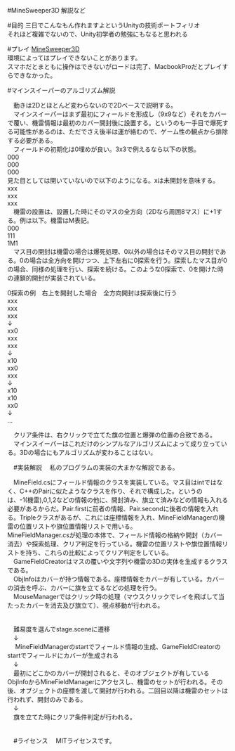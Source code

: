﻿#MineSweeper3D
解説など

#目的
三日でこんなもん作れますよというUnityの技術ポートフィリオ  
それほど複雑でないので、Unity初学者の勉強にもなると思われる

#プレイ
[MineSweeper3D](https://developer.cloud.unity3d.com/share/b1rzZO0s1X/webgl/)  
環境によってはプレイできないことがあります。  
スマホだとまともに操作はできないがロードは完了、MacbookProだとプレイすらできなかった。  

#マインスイーパーのアルゴリズム解説

　動きは2Dとほとんど変わらないので2Dベースで説明する。  
　マインスイーパーはまず最初にフィールドを形成し（9x9など）それをカバーで覆い、機雷情報は最初のカバー開封後に設置する。というのも一手目で爆死する可能性があるのは、ただでさえ後半は運が絡むので、ゲーム性の観点から排除する必要がある。  
　フィールドの初期化は0埋めが良い。3x3で例えるなら以下の状態。  
000  
000  
000  
 見た目としては開いていないので以下のようになる。xは未開封を意味する。  
xxx  
xxx  
xxx  
　機雷の設置は、設置した時にそのマスの全方向（2Dなら周囲8マス）に+1する。例は以下。機雷はM表記。  
000  
111  
1M1  
　マス目の開封は機雷の場合は爆死処理、0以外の場合はそのマス目の開封である。0の場合は全方向を開けつつ、上下左右に0探索を行う。探索したマス目が0の場合、同様の処理を行い、探索を続ける。このような0探索で、0を開けた時の連鎖的開封が実装されている。  
   
 0探索の例　右上を開封した場合　全方向開封は探索後に行う  
xxx  
xxx  
xxx  
↓  
xx0  
xxx  
xxx  
↓  
x10  
xx0  
xxx  
↓  
x10  
x10  
xx0  
↓  
...  
  
  
　クリア条件は、右クリックで立てた旗の位置と爆弾の位置の合致である。  
　マインスイーパーはこれだけのシンプルなアルゴリズムによって成り立っている。3Dの場合にもアルゴリズムが変わることはない。  

　#実装解説
　私のプログラムの実装の大まかな解説である。  
  
　MineField.csにフィールド情報のクラスを実装している。マス目はintではなく、C++のPairに似たようなクラスを作り、それで構成した。というのは、-1(機雷),0,1,2などの情報の他に、開封済み、旗立て済みなどの情報も入れる必要があるからだ。Pair.firstに前者の情報、Pair.secondに後者の情報を入れる。Tripleクラスがあるが、これには座標情報を入れ、MineFieldManagerの機雷の位置リストや旗位置情報リストで用いる。  
    MineFieldManager.csが処理の本体で、フィールド情報の格納や開封（カバー消去）や探索処理、クリア判定を行っている。機雷の位置リストや旗位置情報リストを持ち、これらの比較によってクリア判定をしている。  
　GameFieldCreatorはマスの覆いや文字列や機雷の3Dの実体を生成するクラスである。  
　ObjInfoはカバーが持つ情報である。座標情報をカバーが有している。カバーの消去を呼ぶ、カバーに旗を立てるなどの処理を行う。  
　MouseManagerではクリック時の処理（マウスクリックでレイを飛ばして当たったカバーを消去及び旗立て）、視点移動が行われる。  
　  
  
　難易度を選んでstage.sceneに遷移  
　↓  
　 MineFieldManagerのstartでフィールド情報の生成、GameFieldCreatorのstartでフィールドにカバーが生成される  
　↓  
　最初にどこかのカバーが開封されると、そのオブジェクトが有しているObjInfoからMineFieldManagerにアクセスし、機雷のセットが行われる。その後、オブジェクトの座標を渡して開封が行われる。二回目以降は機雷のセットは行われず、開封のみである。  
　↓  
　旗を立てた時にクリア条件判定が行われる。  
　


　#ライセンス
　MITライセンスです。
　